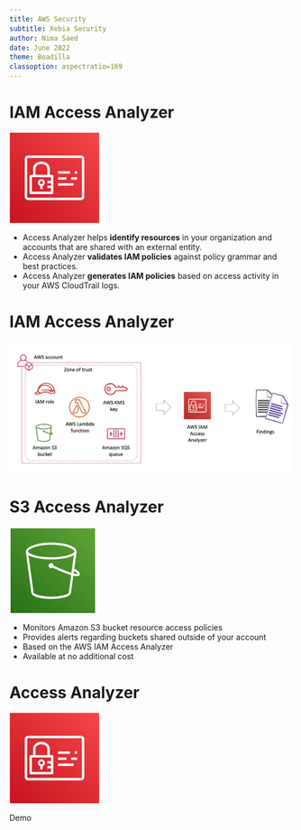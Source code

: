 ```yaml
---
title: AWS Security
subtitle: Xebia Security
author: Nima Saed
date: June 2022
theme: Boadilla
classoption: aspectratio=169
---
```


# IAM Access Analyzer

![](../resources/images/aws_iam.svg)

- Access Analyzer helps **identify resources** in your organization and accounts that are shared with an external entity.
- Access Analyzer **validates IAM policies** against policy grammar and best practices.
- Access Analyzer **generates IAM policies** based on access activity in your AWS CloudTrail logs.

# IAM Access Analyzer

![](../resources/images/aws_access_analyzer.png)

# S3 Access Analyzer

![](../resources/images/aws_s3.svg)

- Monitors Amazon S3 bucket resource access policies
- Provides alerts regarding buckets shared outside of your account
- Based on the AWS IAM Access Analyzer
- Available at no additional cost

<!--

Amazon S3 Access Analyzer monitors your resource access policies, ensuring that the policies provide only the intended access to your Amazon S3 resources. Access Analyzer for S3 evaluates your bucket access policies and enables you to discover and swiftly remediate buckets with potentially unintended access. As your organization and workloads grow, Access Analyzer for S3 will evaluate all of your policies to alert you to buckets that are shared outside of your AWS account and are at risk of unintended access.

Access Analyzer for S3 is available at no additional cost in the S3 console in all commercial AWS Regions, excluding the AWS China (Beijing) Region and the AWS China (Ningxia) Region. Access Analyzer for S3 is also available through APIs in the AWS GovCloud (US) Regions. Before you get started with S3 Access Analyzer, visit the IAM console to enable the AWS IAM Access Analyzer. When you do this, Access Analyzer for S3 will automatically be visible in the S3 console, and you will begin to see findings and insights about your buckets.

-->

# Access Analyzer

![](../resources/images/aws_iam.svg)

Demo

<!--

- enable access analyzer
- share the result and explain the findings
- show s3 access analyser

-->
